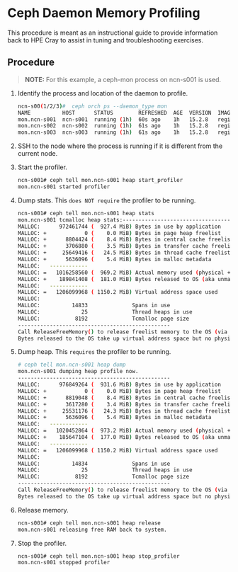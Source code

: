 

# Ceph Daemon Memory Profiling

This procedure is meant as an instructional guide to provide information back to HPE Cray to assist in tuning and troubleshooting exercises.

## Procedure

> **NOTE:** For this example, a ceph-mon process on ncn-s001 is used.

1. Identify the process and location of the daemon to profile.

   ```bash
   ncn-s00(1/2/3)#  ceph orch ps --daemon_type mon
   NAME          HOST      STATUS        REFRESHED  AGE  VERSION  IMAGE NAME                        IMAGE ID      CONTAINER ID
   mon.ncn-s001  ncn-s001  running (1h)  60s ago    1h   15.2.8   registry.local/ceph/ceph:v15.2.8  5553b0cb212c  bcca26f69191
   mon.ncn-s002  ncn-s002  running (1h)  61s ago    1h   15.2.8   registry.local/ceph/ceph:v15.2.8  5553b0cb212c  43c8472465b2
   mon.ncn-s003  ncn-s003  running (1h)  61s ago    1h   15.2.8   registry.local/ceph/ceph:v15.2.8  5553b0cb212c  7aa1b1f19a00
   ```

2. SSH to the node where the process is running if it is different from the current node.

3. Start the profiler.

   ```bash
   ncn-s001# ceph tell mon.ncn-s001 heap start_profiler
   mon.ncn-s001 started profiler
   ```

4. Dump stats. This `does NOT require` the profiler to be running.

   ```bash
   ncn-s001# ceph tell mon.ncn-s001 heap stats
   mon.ncn-s001 tcmalloc heap stats:------------------------------------------------
   MALLOC:      972461744 (  927.4 MiB) Bytes in use by application
   MALLOC: +            0 (    0.0 MiB) Bytes in page heap freelist
   MALLOC: +      8804424 (    8.4 MiB) Bytes in central cache freelist
   MALLOC: +      3706880 (    3.5 MiB) Bytes in transfer cache freelist
   MALLOC: +     25649416 (   24.5 MiB) Bytes in thread cache freelists
   MALLOC: +      5636096 (    5.4 MiB) Bytes in malloc metadata
   MALLOC:   ------------
   MALLOC: =   1016258560 (  969.2 MiB) Actual memory used (physical + swap)
   MALLOC: +    189841408 (  181.0 MiB) Bytes released to OS (aka unmapped)
   MALLOC:   ------------
   MALLOC: =   1206099968 ( 1150.2 MiB) Virtual address space used
   MALLOC:
   MALLOC:          14833              Spans in use
   MALLOC:             25              Thread heaps in use
   MALLOC:           8192              Tcmalloc page size
   ------------------------------------------------
   Call ReleaseFreeMemory() to release freelist memory to the OS (via madvise()).
   Bytes released to the OS take up virtual address space but no physical memory.
   ```

5. Dump heap. This `requires` the profiler to be running.

   ```bash
   # ceph tell mon.ncn-s001 heap dump
   mon.ncn-s001 dumping heap profile now.
   ------------------------------------------------
   MALLOC:      976849264 (  931.6 MiB) Bytes in use by application
   MALLOC: +            0 (    0.0 MiB) Bytes in page heap freelist
   MALLOC: +      8819048 (    8.4 MiB) Bytes in central cache freelist
   MALLOC: +      3617280 (    3.4 MiB) Bytes in transfer cache freelist
   MALLOC: +     25531176 (   24.3 MiB) Bytes in thread cache freelists
   MALLOC: +      5636096 (    5.4 MiB) Bytes in malloc metadata
   MALLOC:   ------------
   MALLOC: =   1020452864 (  973.2 MiB) Actual memory used (physical + swap)
   MALLOC: +    185647104 (  177.0 MiB) Bytes released to OS (aka unmapped)
   MALLOC:   ------------
   MALLOC: =   1206099968 ( 1150.2 MiB) Virtual address space used
   MALLOC:
   MALLOC:          14834              Spans in use
   MALLOC:             25              Thread heaps in use
   MALLOC:           8192              Tcmalloc page size
   ------------------------------------------------
   Call ReleaseFreeMemory() to release freelist memory to the OS (via madvise()).
   Bytes released to the OS take up virtual address space but no physical memory.
   ```

6. Release memory.

   ```bash
   ncn-s001# ceph tell mon.ncn-s001 heap release
   mon.ncn-s001 releasing free RAM back to system.
   ```

7. Stop the profiler.

   ```bash
   ncn-s001# ceph tell mon.ncn-s001 heap stop_profiler
   mon.ncn-s001 stopped profiler
   ```

